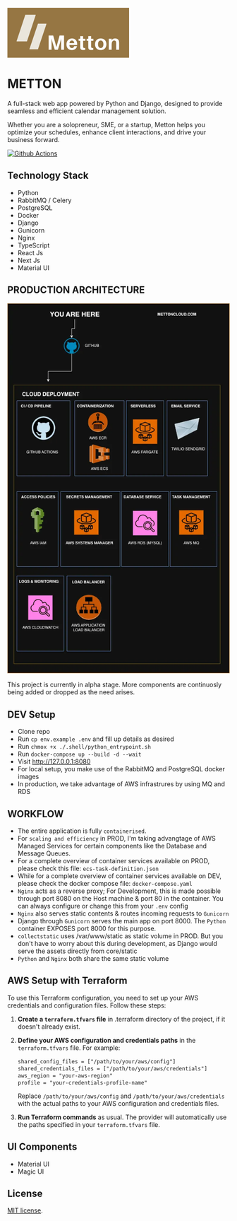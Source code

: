 <p align="left"><img src="core/static/images/logo.png"></p>

# METTON

A full-stack web app powered by Python and Django, designed to provide seamless and efficient calendar management solution. 

Whether you are a solopreneur, SME, or a startup, Metton helps you optimize your schedules, enhance client interactions, and drive your business forward.

[![Github Actions](https://github.com/Monamoxie/metton-python-utility-scheduler/actions/workflows/metton.yml/badge.svg)](https://github.com/Monamoxie/metton-python-utility-scheduler/actions/workflows/metton.yml)

</p>

## Technology Stack

- Python
- RabbitMQ / Celery
- PostgreSQL
- Docker
- Django
- Gunicorn
- Nginx
- TypeScript
- React Js
- Next Js
- Material UI

## PRODUCTION ARCHITECTURE
<p align="center"><img src="core/static/images/snapshots/metton-arch.webp"></p>

This project is currently in alpha stage. More components are continuosly being added or dropped as the need arises.

## DEV Setup

- Clone repo
- Run `cp env.example .env` and fill up details as desired
- Run `chmox +x ./.shell/python_entrypoint.sh`
- Run `docker-compose up --build -d --wait`
- Visit http://127.0.0.1:8080
- For local setup, you make use of the RabbitMQ and PostgreSQL docker images
- In production, we take advantage of AWS infrastrures by using MQ and RDS

## WORKFLOW
- The entire application is fully `containerised`. 
- For `scaling and efficiency` in PROD, I'm taking advangtage of AWS Managed Services for certain components like the Database and Message Queues. 
- For a complete overview of container services available on PROD, please check this file: `ecs-task-definition.json`
- While for a complete overview of container services available on DEV, please check the docker compose file: `docker-compose.yaml`
- `Nginx` acts as a reverse proxy; For Development, this is made possible through port 8080 on the Host machine & port 80 in the container. You can always configure or change this from your `.env` config
- `Nginx` also serves static contents & routes incoming requests to `Gunicorn`
- Django through `Gunicorn` serves the main app on port 8000. The `Python` container EXPOSES port 8000 for this purpose.
- `collectstatic` uses /var/www/static as static volume in PROD. But you don't have to worry about this during development, as Django would serve the assets directly from core/static
- `Python` and `Nginx` both share the same static volume
  <br>

## AWS Setup with Terraform

To use this Terraform configuration, you need to set up your AWS credentials and configuration files. Follow these steps:

1. **Create a `terraform.tfvars` file** in .terraform directory of the project, if it doesn't already exist.

2. **Define your AWS configuration and credentials paths** in the `terraform.tfvars` file. For example:

   ```hcl
   shared_config_files = ["/path/to/your/aws/config"]
   shared_credentials_files = ["/path/to/your/aws/credentials"]
   aws_region = "your-aws-region"
   profile = "your-credentials-profile-name"
   ```

   Replace `/path/to/your/aws/config` and `/path/to/your/aws/credentials` with the actual paths to your AWS configuration and credentials files.

3. **Run Terraform commands** as usual. The provider will automatically use the paths specified in your `terraform.tfvars` file.

## UI Components
- Material UI
- Magic UI

<!-- ## And it comes with a beautiful User Interface you can customize or use straight out the box

#### Landing page

<p align="center"><img src="core/static/images/snapshots/home.png"></p>

#### All pages are responsive

<p align="center"><img src="core/static/images/snapshots/home-mobile-view.png"></p>

#### Booking page

<p align="center"><img src="core/static/images/snapshots/booking-page.png"></p>

#### Manage Schedules

<p align="center"><img src="core/static/images/snapshots/manage-schedules.png"></p>

#### Manage Appointments

<p align="center"><img src="core/static/images/snapshots/upcoming-appointments.png"></p> -->

## License

[MIT license](https://opensource.org/licenses/MIT).

